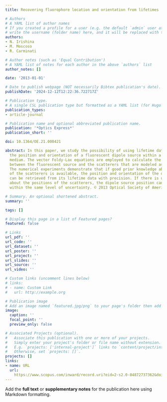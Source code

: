 ```yaml
---
title: Recovering fluorophore location and orientation from lifetimes

# Authors
# A YAML list of author names
# If you created a profile for a user (e.g. the default `admin` user at `content/authors/admin/`), 
# write the username (folder name) here, and it will be replaced with their full name and linked to their profile.
authors:
- N. Irishina
- M. Moscoso
- R. Carminati

# Author notes (such as 'Equal Contribution')
# A YAML list of notes for each author in the above `authors` list
author_notes: []

date: '2013-01-01'

# Date to publish webpage (NOT necessarily Bibtex publication's date).
publishDate: '2024-12-12T12:22:36.722717Z'

# Publication type.
# A single CSL publication type but formatted as a YAML list (for Hugo requirements).
publication_types:
- article-journal

# Publication name and optional abbreviated publication name.
publication: '*Optics Express*'
publication_short: ''

doi: 10.1364/OE.21.000421

abstract: In this paper, we study the possibility of using lifetime data to estimate
  the position and orientation of a fluorescent dipole source within a disordered
  medium. The vector Foldy-Lax equations are employed to calculate the interaction
  between the fluorescent source and the scatterers that are modeled as point-scatterers.
  The numerical experiments demonstrate that if good prior knowledge about the positions
  of the scatterers is available, the position and orientation of the dipole source
  can be retrieved from its lifetime data with precision. If there is uncertainty
  about the positions of the scatterers, the dipole source position can be estimated
  within the same level of uncertainty. © 2013 Optical Society of America.

# Summary. An optional shortened abstract.
summary: ''

tags: []

# Display this page in a list of Featured pages?
featured: false

# Links
url_pdf: ''
url_code: ''
url_dataset: ''
url_poster: ''
url_project: ''
url_slides: ''
url_source: ''
url_video: ''

# Custom links (uncomment lines below)
# links:
# - name: Custom Link
#   url: http://example.org

# Publication image
# Add an image named `featured.jpg/png` to your page's folder then add a caption below.
image:
  caption: ''
  focal_point: ''
  preview_only: false

# Associated Projects (optional).
#   Associate this publication with one or more of your projects.
#   Simply enter your project's folder or file name without extension.
#   E.g. `projects: ['internal-project']` links to `content/project/internal-project/index.md`.
#   Otherwise, set `projects: []`.
projects: []
links:
- name: URL
  url: 
    https://www.scopus.com/inward/record.uri?eid=2-s2.0-84872737362&doi=10.1364%2fOE.21.000421&partnerID=40&md5=789633a98390d7991e62be9ce94523d5
---
```


Add the **full text** or **supplementary notes** for the publication here using Markdown formatting.
